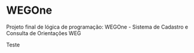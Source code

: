 # WEGOne
Projeto final de lógica de programação: WEGOne - Sistema de Cadastro e Consulta de Orientações WEG

Teste
